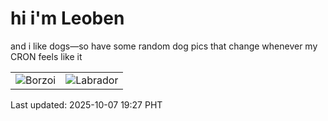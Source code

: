 # hi i'm Leoben

and i like dogs—so have some random dog pics that change whenever my CRON feels like it

|  |  |
|--------|----------|
| ![Borzoi](https://random-dog-vercel.vercel.app/api/random-borzoi?v=1759836449) | ![Labrador](https://random-dog-vercel.vercel.app/api/random-labrador?v=1759836449) |

Last updated: 2025-10-07 19:27 PHT
